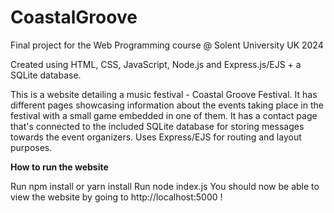 # CoastalGroove
Final project for the Web Programming course @ Solent University UK 2024 

Created using HTML, CSS, JavaScript, Node.js and Express.js/EJS + a SQLite database.

This is a website detailing a music festival - Coastal Groove Festival. It has different pages showcasing information about the events taking place in the festival with a small game embedded in one of them. It has a contact page that's connected to the included SQLite database for storing messages towards the event organizers. Uses Express/EJS for routing and layout purposes.

**How to run the website**

Run npm install or yarn install
Run node index.js
You should now be able to view the website by going to http://localhost:5000 !

